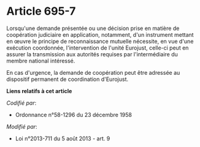 # Article 695-7

Lorsqu'une demande présentée ou une décision prise en matière de coopération judiciaire en application, notamment, d'un
instrument mettant en œuvre le principe de reconnaissance mutuelle nécessite, en vue d'une exécution coordonnée,
l'intervention de l'unité Eurojust, celle-ci peut en assurer la transmission aux autorités requises par l'intermédiaire du
membre national intéressé.

En cas d'urgence, la demande de coopération peut être adressée au dispositif permanent de coordination d'Eurojust.

**Liens relatifs à cet article**

_Codifié par_:

  - Ordonnance n°58-1296 du 23 décembre 1958

_Modifié par_:

  - Loi n°2013-711 du 5 août 2013 - art. 9
